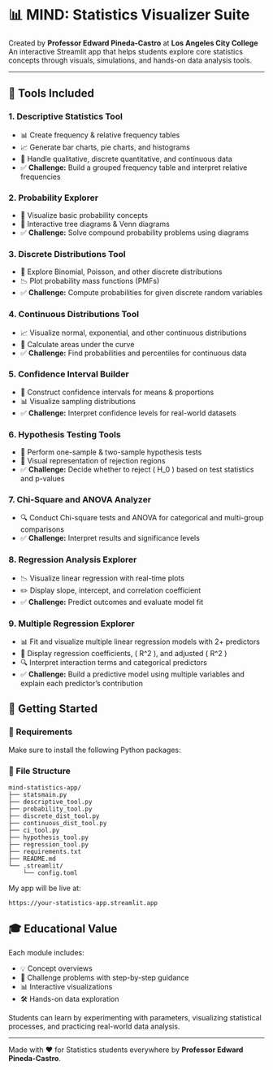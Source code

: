 # 📊 MIND: Statistics Visualizer Suite

Created by **Professor Edward Pineda-Castro** at **Los Angeles City College**  
An interactive Streamlit app that helps students explore core statistics concepts through visuals, simulations, and hands-on data analysis tools.

---

## 🚀 Tools Included

### 1. Descriptive Statistics Tool
- 📊 Create frequency & relative frequency tables  
- 📈 Generate bar charts, pie charts, and histograms  
- 📂 Handle qualitative, discrete quantitative, and continuous data  
- ✅ **Challenge:** Build a grouped frequency table and interpret relative frequencies  

### 2. Probability Explorer
- 🎲 Visualize basic probability concepts  
- 🔗 Interactive tree diagrams & Venn diagrams  
- ✅ **Challenge:** Solve compound probability problems using diagrams  

### 3. Discrete Distributions Tool
- 🧮 Explore Binomial, Poisson, and other discrete distributions  
- 📉 Plot probability mass functions (PMFs)  
- ✅ **Challenge:** Compute probabilities for given discrete random variables  

### 4. Continuous Distributions Tool
- 📈 Visualize normal, exponential, and other continuous distributions  
- 📐 Calculate areas under the curve  
- ✅ **Challenge:** Find probabilities and percentiles for continuous data  

### 5. Confidence Interval Builder
- 📏 Construct confidence intervals for means & proportions  
- 📊 Visualize sampling distributions  
- ✅ **Challenge:** Interpret confidence levels for real-world datasets  

### 6. Hypothesis Testing Tools
- 🧪 Perform one-sample & two-sample hypothesis tests  
- 🚦 Visual representation of rejection regions  
- ✅ **Challenge:** Decide whether to reject \( H_0 \) based on test statistics and p-values  

### 7. Chi-Square and ANOVA Analyzer
- 🔍 Conduct Chi-square tests and ANOVA for categorical and multi-group comparisons  
- ✅ **Challenge:** Interpret results and significance levels  

### 8. Regression Analysis Explorer
- 📉 Visualize linear regression with real-time plots  
- ✏️ Display slope, intercept, and correlation coefficient  
- ✅ **Challenge:** Predict outcomes and evaluate model fit  

### 9. Multiple Regression Explorer
- 📊 Fit and visualize multiple linear regression models with 2+ predictors  
- 📑 Display regression coefficients, \( R^2 \), and adjusted \( R^2 \)  
- 🔍 Interpret interaction terms and categorical predictors  
- ✅ **Challenge:** Build a predictive model using multiple variables and explain each predictor’s contribution

## 🏁 Getting Started

### 🔧 Requirements
Make sure to install the following Python packages:
### 📁 File Structure

<pre><code>mind-statistics-app/
├── statsmain.py
├── descriptive_tool.py
├── probability_tool.py
├── discrete_dist_tool.py
├── continuous_dist_tool.py
├── ci_tool.py
├── hypothesis_tool.py
├── regression_tool.py
├── requirements.txt
├── README.md
└── .streamlit/
    └── config.toml
</code></pre>

<p>My app will be live at:</p>
<pre><code>https://your-statistics-app.streamlit.app
</code></pre>

## 🎓 Educational Value
Each module includes:
- 💡 Concept overviews
- 📘 Challenge problems with step-by-step guidance
- 📊 Interactive visualizations
- 🛠️ Hands-on data exploration

Students can learn by experimenting with parameters, visualizing statistical processes, and practicing real-world data analysis.

---

Made with ❤️ for Statistics students everywhere by **Professor Edward Pineda-Castro**.

